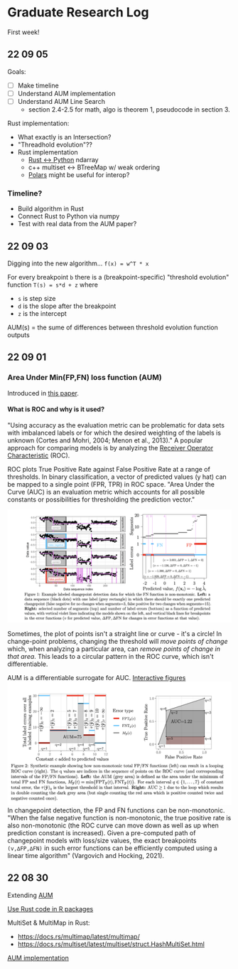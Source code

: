 # Graduate Research Log

First week!

## 22 09 05
Goals:
- [ ] Make timeline
- [ ] Understand AUM implementation
- [ ] Understand AUM Line Search
  - section 2.4-2.5 for math, algo is theorem 1, pseudocode in section 3.

Rust implementation:
- What exactly is an Intersection?
- "Threadhold evolution"?? 
- Rust implementation
  - [Rust <-> Python](https://itnext.io/how-to-bind-python-numpy-with-rust-ndarray-2efa5717ed21) ndarray
  - c++ multiset <-> BTreeMap w/ weak ordering
  - [Polars](https://github.com/pola-rs/polars) might be useful for interop?

### Timeline?

- Build algorithm in Rust
- Connect Rust to Python via numpy
- Test with real data from the AUM paper?

## 22 09 03

Digging into the new algorithm...
`f(x) = w^T * x`

For every breakpoint `b` there is a (breakpoint-specific) "threshold evolution" function
`T(s) = s*d + z` where
- `s` is step size
- `d` is the slope after the breakpoint
- `z` is the intercept

AUM(s) = the sume of differences between threshold evolution function outputs

## 22 09 01

### Area Under Min(FP,FN) loss function (AUM)

Introduced in [this paper](https://arxiv.org/pdf/2107.01285.pdf).

#### What is ROC and why is it used?

"Using accuracy as the evaluation metric can be problematic for data sets with imbalanced labels or for which the desired weighting of the labels is unknown (Cortes and Mohri, 2004; Menon et al., 2013)." A popular approach for comparing models is by analyzing the [Receiver Operator Characteristic](https://en.wikipedia.org/wiki/Receiver_operating_characteristic) (ROC).

ROC plots True Positive Rate against False Positive Rate at a range of thresholds. In binary classification, a vector of predicted values (y hat) can be mapped to a single point (FPR, TPR) in ROC space. 
"Area Under the Curve (AUC) is an evaluation metric which accounts for all possible constants or possibilities for thresholding the prediction vector."

![Changepoint Detection highlighting a specific area](img/figure_changepoint_detection.png)

Sometimes, the plot of points isn't a straight line or curve - it's a circle! In change-point problems, changing the threshold will *move points of change* which, when analyzing a particular area, can *remove points of change in that area*. This leads to a circular pattern in the ROC curve, which isn't differentiable. 

AUM is a differentiable surrogate for AUC. [Interactive figures](https://bl.ocks.org/tdhock/raw/545d76ea8c0678785896e7dbe5ff5510/)
![AUM vs AUC](img/figure_aum.png)
In changepoint detection, the FP and FN functions can be non-monotonic. 
"When the false negative function is non-monotonic, the true positive rate is also non-monotonic (the ROC curve can move down as well as up when prediction constant is increased). Given a pre-computed path of changepoint models with loss/size values, the exact breakpoints `(v,∆FP,∆FN)` in such error functions can be efficiently computed using a linear time algorithm" (Vargovich and Hocking, 2021).


## 22 08 30

Extending [AUM](https://arxiv.org/pdf/2107.01285.pdf)

[Use Rust code in R packages](https://cran.r-project.org/web/packages/rextendr/vignettes/package.html)

MultiSet & MultiMap in Rust:
- https://docs.rs/multimap/latest/multimap/
- https://docs.rs/multiset/latest/multiset/struct.HashMultiSet.html

[AUM implementation](https://github.com/tdhock/aum)
